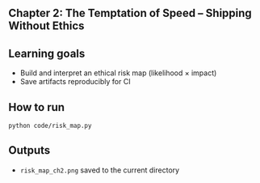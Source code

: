 Chapter 2: The Temptation of Speed – Shipping Without Ethics
-----------------------------------------------------------

Learning goals
--------------
- Build and interpret an ethical risk map (likelihood × impact)
- Save artifacts reproducibly for CI

How to run
----------

```
python code/risk_map.py
```

Outputs
-------
- `risk_map_ch2.png` saved to the current directory


